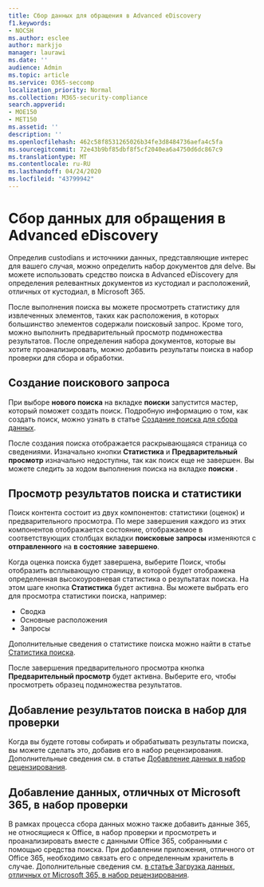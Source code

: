 ```yaml
---
title: Сбор данных для обращения в Advanced eDiscovery
f1.keywords:
- NOCSH
ms.author: esclee
author: markjjo
manager: laurawi
ms.date: ''
audience: Admin
ms.topic: article
ms.service: O365-seccomp
localization_priority: Normal
ms.collection: M365-security-compliance
search.appverid:
- MOE150
- MET150
ms.assetid: ''
description: ''
ms.openlocfilehash: 462c58f8531265026b34fe3d8484736aefa4c5fa
ms.sourcegitcommit: 72e43b9bf85dbf8f5cf2040ea6a4750d6dc867c9
ms.translationtype: MT
ms.contentlocale: ru-RU
ms.lasthandoff: 04/24/2020
ms.locfileid: "43799942"
---
```

# <a name="collect-data-for-a-case-in-advanced-ediscovery"></a>Сбор данных для обращения в Advanced eDiscovery

Определив custodians и источники данных, представляющие интерес для вашего случая, можно определить набор документов для delve. Вы можете использовать средство поиска в Advanced eDiscovery для определения релевантных документов из кустодиал и расположений, отличных от кустодиал, в Microsoft 365.

После выполнения поиска вы можете просмотреть статистику для извлеченных элементов, таких как расположения, в которых большинство элементов содержали поисковый запрос. Кроме того, можно выполнить предварительный просмотр подмножества результатов. После определения набора документов, которые вы хотите проанализировать, можно добавить результаты поиска в набор проверки для сбора и обработки.

## <a name="create-a-search"></a>Создание поискового запроса

При выборе **нового поиска** на вкладке **поиски** запустится мастер, который поможет создать поиск. Подробную информацию о том, как создать поиск, можно узнать в статье [Создание поиска для сбора данных](create-search-to-collect-data.md).

После создания поиска отображается раскрывающаяся страница со сведениями. Изначально кнопки **Статистика** и **Предварительный просмотр** изначально недоступны, так как поиск еще не завершен. Вы можете следить за ходом выполнения поиска на вкладке **поиски** .

## <a name="view-search-results-and-statistics"></a>Просмотр результатов поиска и статистики

Поиск контента состоит из двух компонентов: статистики (оценок) и предварительного просмотра. По мере завершения каждого из этих компонентов отображается состояние, отображаемое в соответствующих столбцах вкладки **поисковые запросы** изменяются с **отправленного** на **в состояние** **завершено**.

Когда оценка поиска будет завершена, выберите Поиск, чтобы отобразить всплывающую страницу, в которой будет отображена определенная высокоуровневая статистика о результатах поиска. На этом шаге кнопка **Статистика** будет активна. Вы можете выбрать его для просмотра статистики поиска, например:

- Сводка
- Основные расположения
- Запросы

Дополнительные сведения о статистике поиска можно найти в статье [Статистика поиска](search-statistics.md).

После завершения предварительного просмотра кнопка **Предварительный просмотр** будет активна. Выберите его, чтобы просмотреть образец подмножества результатов.

## <a name="add-search-results-to-a-review-set"></a>Добавление результатов поиска в набор для проверки

Когда вы будете готовы собирать и обрабатывать результаты поиска, вы можете сделать это, добавив его в набор рецензирования. Дополнительные сведения см. в статье [Добавление данных в набор рецензирования](add-data-to-review-set.md).

## <a name="add-non-microsoft-365-data-to-a-review-set"></a>Добавление данных, отличных от Microsoft 365, в набор проверки

В рамках процесса сбора данных можно также добавить данные 365, не относящиеся к Office, в набор проверки и просмотреть и проанализировать вместе с данными Office 365, собранными с помощью средства поиска. При добавлении приложения, отличного от Office 365, необходимо связать его с определенным хранитель в случае. Дополнительные сведения см. [в статье Загрузка данных, отличных от Microsoft 365, в набор рецензирования](load-non-Office-365-data-into-a-review-set.md).
